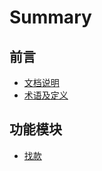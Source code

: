 # Summary

## 前言

* [文档说明](README.md)
* [术语及定义](zhu-yu-ji-ding-yi.md)

## 功能模块

* [找款](//zhao-kuan.md)



